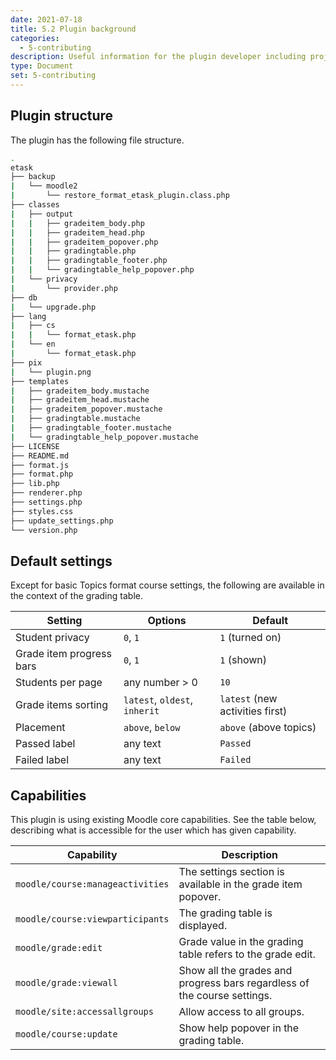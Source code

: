 ```yaml
---
date: 2021-07-18
title: 5.2 Plugin background
categories:
  - 5-contributing
description: Useful information for the plugin developer including project structure, or used capabilities.
type: Document
set: 5-contributing
---
```


## Plugin structure

The plugin has the following file structure.

~~~ bash
.
etask
├── backup
|   └── moodle2
|       └── restore_format_etask_plugin.class.php
├── classes
|   ├── output
|   |   ├── gradeitem_body.php
|   |   ├── gradeitem_head.php
|   |   ├── gradeitem_popover.php
|   |   ├── gradingtable.php
|   |   ├── gradingtable_footer.php
|   |   └── gradingtable_help_popover.php
|   └── privacy
|       └── provider.php
├── db
|   └── upgrade.php
├── lang
|   ├── cs
|   |   └── format_etask.php
|   └── en
|       └── format_etask.php
├── pix
|   └── plugin.png
├── templates
|   ├── gradeitem_body.mustache
|   ├── gradeitem_head.mustache
|   ├── gradeitem_popover.mustache
|   ├── gradingtable.mustache
|   ├── gradingtable_footer.mustache
|   └── gradingtable_help_popover.mustache
├── LICENSE
├── README.md
├── format.js
├── format.php
├── lib.php
├── renderer.php
├── settings.php
├── styles.css
├── update_settings.php
└── version.php
~~~

## Default settings

Except for basic Topics format course settings, the following are available in the context of the grading table.

| Setting                  | Options                       | Default                         |
| ------------------------ | ----------------------------- | ------------------------------- |
| Student privacy          | `0`, `1`                      | `1` (turned on)                 |
| Grade item progress bars | `0`, `1`                      | `1` (shown)                     |
| Students per page        | any number > 0                | `10`                            |
| Grade items sorting      | `latest`, `oldest`, `inherit` | `latest` (new activities first) |
| Placement                | `above`, `below`              | `above` (above topics)          |
| Passed label             | any text                      | `Passed`                        |
| Failed label             | any text                      | `Failed`                        |


## Capabilities

This plugin is using existing Moodle core capabilities. See the table below, describing what is accessible for the user which has
given capability.

| Capability                       | Description                                                              |
| -------------------------------- | ------------------------------------------------------------------------ |
| `moodle/course:manageactivities` | The settings section is available in the grade item popover.             |
| `moodle/course:viewparticipants` | The grading table is displayed.                                          |
| `moodle/grade:edit`              | Grade value in the grading table refers to the grade edit.               |
| `moodle/grade:viewall`           | Show all the grades and progress bars regardless of the course settings. |
| `moodle/site:accessallgroups`    | Allow access to all groups.                                              |
| `moodle/course:update`           | Show help popover in the grading table.                                  |
